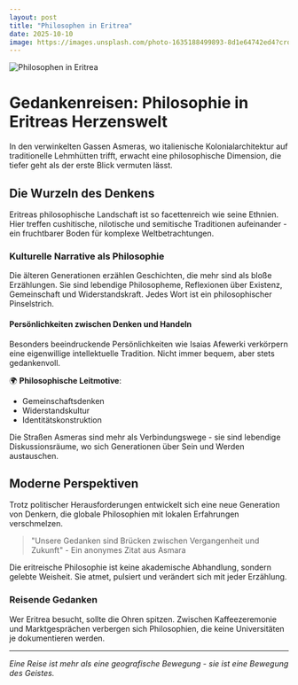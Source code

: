 ```yaml
---
layout: post
title: "Philosophen in Eritrea"
date: 2025-10-10
image: https://images.unsplash.com/photo-1635188499893-8d1e64742ed4?crop=entropy&cs=tinysrgb&fit=max&fm=jpg&ixid=M3w3OTQ0MzZ8MHwxfHNlYXJjaHwxfHxQaGlsb3NvcGhlbiUyMEVyaXRyZWF8ZW58MHwwfHx8MTc2MDA2NjgwNXww&ixlib=rb-4.1.0&q=80&w=1080
---
```


![Philosophen in Eritrea](https://images.unsplash.com/photo-1635188499893-8d1e64742ed4?crop=entropy&cs=tinysrgb&fit=max&fm=jpg&ixid=M3w3OTQ0MzZ8MHwxfHNlYXJjaHwxfHxQaGlsb3NvcGhlbiUyMEVyaXRyZWF8ZW58MHwwfHx8MTc2MDA2NjgwNXww&ixlib=rb-4.1.0&q=80&w=1080)

# Gedankenreisen: Philosophie in Eritreas Herzenswelt

In den verwinkelten Gassen Asmeras, wo italienische Kolonialarchitektur auf traditionelle Lehmhütten trifft, erwacht eine philosophische Dimension, die tiefer geht als der erste Blick vermuten lässt.

## Die Wurzeln des Denkens

Eritreas philosophische Landschaft ist so facettenreich wie seine Ethnien. Hier treffen cushitische, nilotische und semitische Traditionen aufeinander - ein fruchtbarer Boden für komplexe Weltbetrachtungen.

### Kulturelle Narrative als Philosophie

Die älteren Generationen erzählen Geschichten, die mehr sind als bloße Erzählungen. Sie sind lebendige Philosopheme, Reflexionen über Existenz, Gemeinschaft und Widerstandskraft. Jedes Wort ist ein philosophischer Pinselstrich.

#### Persönlichkeiten zwischen Denken und Handeln

Besonders beeindruckende Persönlichkeiten wie Isaias Afewerki verkörpern eine eigenwillige intellektuelle Tradition. Nicht immer bequem, aber stets gedankenvoll.

🌍 **Philosophische Leitmotive**:
- Gemeinschaftsdenken
- Widerstandskultur
- Identitätskonstruktion

Die Straßen Asmeras sind mehr als Verbindungswege - sie sind lebendige Diskussionsräume, wo sich Generationen über Sein und Werden austauschen.

## Moderne Perspektiven

Trotz politischer Herausforderungen entwickelt sich eine neue Generation von Denkern, die globale Philosophien mit lokalen Erfahrungen verschmelzen.

> "Unsere Gedanken sind Brücken zwischen Vergangenheit und Zukunft" - Ein anonymes Zitat aus Asmara

Die eritreische Philosophie ist keine akademische Abhandlung, sondern gelebte Weisheit. Sie atmet, pulsiert und verändert sich mit jeder Erzählung.

### Reisende Gedanken

Wer Eritrea besucht, sollte die Ohren spitzen. Zwischen Kaffeezeremonie und Marktgesprächen verbergen sich Philosophien, die keine Universitäten je dokumentieren werden.

---

*Eine Reise ist mehr als eine geografische Bewegung - sie ist eine Bewegung des Geistes.*